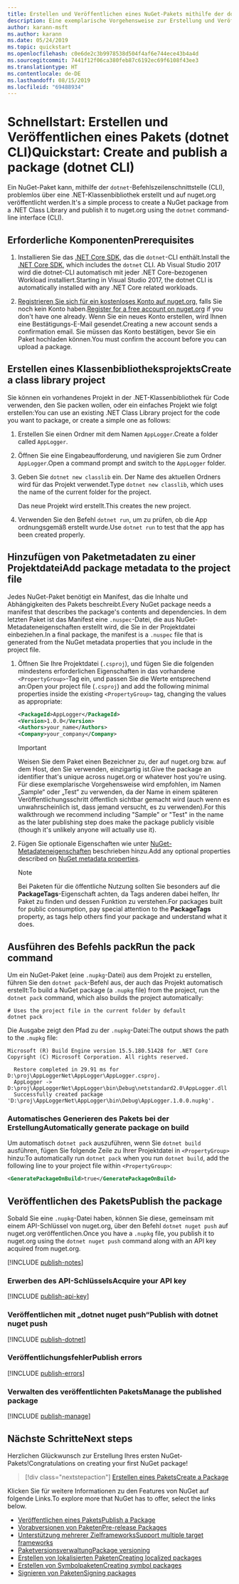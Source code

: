 ```yaml
---
title: Erstellen und Veröffentlichen eines NuGet-Pakets mithilfe der dotnet-CLI
description: Eine exemplarische Vorgehensweise zur Erstellung und Veröffentlichung eines NuGet-Pakets mit der .NET Core-CLI „dotnet“.
author: karann-msft
ms.author: karann
ms.date: 05/24/2019
ms.topic: quickstart
ms.openlocfilehash: c0e6de2c3b9978538d504f4af6e744ece43b4a4d
ms.sourcegitcommit: 7441f12f06ca380feb87c6192ec69f6108f43ee3
ms.translationtype: HT
ms.contentlocale: de-DE
ms.lasthandoff: 08/15/2019
ms.locfileid: "69488934"
---
```

# <a name="quickstart-create-and-publish-a-package-dotnet-cli"></a><span data-ttu-id="fd396-103">Schnellstart: Erstellen und Veröffentlichen eines Pakets (dotnet CLI)</span><span class="sxs-lookup"><span data-stu-id="fd396-103">Quickstart: Create and publish a package (dotnet CLI)</span></span>

<span data-ttu-id="fd396-104">Ein NuGet-Paket kann, mithilfe der `dotnet`-Befehlszeilenschnittstelle (CLI), problemlos über eine .NET-Klassenbibliothek erstellt und auf nuget.org veröffentlicht werden.</span><span class="sxs-lookup"><span data-stu-id="fd396-104">It's a simple process to create a NuGet package from a .NET Class Library and publish it to nuget.org using the `dotnet` command-line interface (CLI).</span></span>

## <a name="prerequisites"></a><span data-ttu-id="fd396-105">Erforderliche Komponenten</span><span class="sxs-lookup"><span data-stu-id="fd396-105">Prerequisites</span></span>

1. <span data-ttu-id="fd396-106">Installieren Sie das [.NET Core SDK](https://www.microsoft.com/net/download/), das die `dotnet`-CLI enthält.</span><span class="sxs-lookup"><span data-stu-id="fd396-106">Install the [.NET Core SDK](https://www.microsoft.com/net/download/), which includes the `dotnet` CLI.</span></span> <span data-ttu-id="fd396-107">Ab Visual Studio 2017 wird die dotnet-CLI automatisch mit jeder .NET Core-bezogenen Workload installiert.</span><span class="sxs-lookup"><span data-stu-id="fd396-107">Starting in Visual Studio 2017, the dotnet CLI is automatically installed with any .NET Core related workloads.</span></span>

1. <span data-ttu-id="fd396-108">[Registrieren Sie sich für ein kostenloses Konto auf nuget.org](https://www.nuget.org/users/account/LogOn?returnUrl=%2F), falls Sie noch kein Konto haben.</span><span class="sxs-lookup"><span data-stu-id="fd396-108">[Register for a free account on nuget.org](https://www.nuget.org/users/account/LogOn?returnUrl=%2F) if you don't have one already.</span></span> <span data-ttu-id="fd396-109">Wenn Sie ein neues Konto erstellen, wird Ihnen eine Bestätigungs-E-Mail gesendet.</span><span class="sxs-lookup"><span data-stu-id="fd396-109">Creating a new account sends a confirmation email.</span></span> <span data-ttu-id="fd396-110">Sie müssen das Konto bestätigen, bevor Sie ein Paket hochladen können.</span><span class="sxs-lookup"><span data-stu-id="fd396-110">You must confirm the account before you can upload a package.</span></span>

## <a name="create-a-class-library-project"></a><span data-ttu-id="fd396-111">Erstellen eines Klassenbibliotheksprojekts</span><span class="sxs-lookup"><span data-stu-id="fd396-111">Create a class library project</span></span>

<span data-ttu-id="fd396-112">Sie können ein vorhandenes Projekt in der .NET-Klassenbibliothek für Code verwenden, den Sie packen wollen, oder ein einfaches Projekt wie folgt erstellen:</span><span class="sxs-lookup"><span data-stu-id="fd396-112">You can use an existing .NET Class Library project for the code you want to package, or create a simple one as follows:</span></span>

1. <span data-ttu-id="fd396-113">Erstellen Sie einen Ordner mit dem Namen `AppLogger`.</span><span class="sxs-lookup"><span data-stu-id="fd396-113">Create a folder called `AppLogger`.</span></span>

1. <span data-ttu-id="fd396-114">Öffnen Sie eine Eingabeaufforderung, und navigieren Sie zum Ordner `AppLogger`.</span><span class="sxs-lookup"><span data-stu-id="fd396-114">Open a command prompt and switch to the `AppLogger` folder.</span></span>

1. <span data-ttu-id="fd396-115">Geben Sie `dotnet new classlib` ein. Der Name des aktuellen Ordners wird für das Projekt verwendet.</span><span class="sxs-lookup"><span data-stu-id="fd396-115">Type `dotnet new classlib`, which uses the name of the current folder for the project.</span></span>

   <span data-ttu-id="fd396-116">Das neue Projekt wird erstellt.</span><span class="sxs-lookup"><span data-stu-id="fd396-116">This creates the new project.</span></span>

1. <span data-ttu-id="fd396-117">Verwenden Sie den Befehl `dotnet run`, um zu prüfen, ob die App ordnungsgemäß erstellt wurde.</span><span class="sxs-lookup"><span data-stu-id="fd396-117">Use `dotnet run` to test that the app has been created properly.</span></span>

## <a name="add-package-metadata-to-the-project-file"></a><span data-ttu-id="fd396-118">Hinzufügen von Paketmetadaten zu einer Projektdatei</span><span class="sxs-lookup"><span data-stu-id="fd396-118">Add package metadata to the project file</span></span>

<span data-ttu-id="fd396-119">Jedes NuGet-Paket benötigt ein Manifest, das die Inhalte und Abhängigkeiten des Pakets beschreibt.</span><span class="sxs-lookup"><span data-stu-id="fd396-119">Every NuGet package needs a manifest that describes the package's contents and dependencies.</span></span> <span data-ttu-id="fd396-120">In dem letzten Paket ist das Manifest eine `.nuspec`-Datei, die aus NuGet-Metadateneigenschaften erstellt wird, die Sie in der Projektdatei einbeziehen.</span><span class="sxs-lookup"><span data-stu-id="fd396-120">In a final package, the manifest is a `.nuspec` file that is generated from the NuGet metadata properties that you include in the project file.</span></span>

1. <span data-ttu-id="fd396-121">Öffnen Sie Ihre Projektdatei (`.csproj`), und fügen Sie die folgenden mindestens erforderlichen Eigenschaften in das vorhandene `<PropertyGroup>`-Tag ein, und passen Sie die Werte entsprechend an:</span><span class="sxs-lookup"><span data-stu-id="fd396-121">Open your project file (`.csproj`) and add the following minimal properties inside the existing `<PropertyGroup>` tag, changing the values as appropriate:</span></span>

    ```xml
    <PackageId>AppLogger</PackageId>
    <Version>1.0.0</Version>
    <Authors>your_name</Authors>
    <Company>your_company</Company>
    ```

    > [!Important]
    > <span data-ttu-id="fd396-122">Weisen Sie dem Paket einen Bezeichner zu, der auf nuget.org bzw. auf dem Host, den Sie verwenden, einzigartig ist.</span><span class="sxs-lookup"><span data-stu-id="fd396-122">Give the package an identifier that's unique across nuget.org or whatever host you're using.</span></span> <span data-ttu-id="fd396-123">Für diese exemplarische Vorgehensweise wird empfohlen, im Namen „Sample“ oder „Test“ zu verwenden, da der Name in einem späteren Veröffentlichungsschritt öffentlich sichtbar gemacht wird (auch wenn es unwahrscheinlich ist, dass jemand versucht, es zu verwenden).</span><span class="sxs-lookup"><span data-stu-id="fd396-123">For this walkthrough we recommend including "Sample" or "Test" in the name as the later publishing step does make the package publicly visible (though it's unlikely anyone will actually use it).</span></span>

1. <span data-ttu-id="fd396-124">Fügen Sie optionale Eigenschaften wie unter [NuGet-Metadateneigenschaften](/dotnet/core/tools/csproj#nuget-metadata-properties) beschrieben hinzu.</span><span class="sxs-lookup"><span data-stu-id="fd396-124">Add any optional properties described on [NuGet metadata properties](/dotnet/core/tools/csproj#nuget-metadata-properties).</span></span>

    > [!Note]
    > <span data-ttu-id="fd396-125">Bei Paketen für die öffentliche Nutzung sollten Sie besonders auf die **PackageTags**-Eigenschaft achten, da Tags anderen dabei helfen, Ihr Paket zu finden und dessen Funktion zu verstehen.</span><span class="sxs-lookup"><span data-stu-id="fd396-125">For packages built for public consumption, pay special attention to the **PackageTags** property, as tags help others find your package and understand what it does.</span></span>

## <a name="run-the-pack-command"></a><span data-ttu-id="fd396-126">Ausführen des Befehls pack</span><span class="sxs-lookup"><span data-stu-id="fd396-126">Run the pack command</span></span>

<span data-ttu-id="fd396-127">Um ein NuGet-Paket (eine `.nupkg`-Datei) aus dem Projekt zu erstellen, führen Sie den `dotnet pack`-Befehl aus, der auch das Projekt automatisch erstellt:</span><span class="sxs-lookup"><span data-stu-id="fd396-127">To build a NuGet package (a `.nupkg` file) from the project, run the `dotnet pack` command, which also builds the project automatically:</span></span>

```cli
# Uses the project file in the current folder by default
dotnet pack
```

<span data-ttu-id="fd396-128">Die Ausgabe zeigt den Pfad zu der `.nupkg`-Datei:</span><span class="sxs-lookup"><span data-stu-id="fd396-128">The output shows the path to the `.nupkg` file:</span></span>

```output
Microsoft (R) Build Engine version 15.5.180.51428 for .NET Core
Copyright (C) Microsoft Corporation. All rights reserved.

  Restore completed in 29.91 ms for D:\proj\AppLoggerNet\AppLogger\AppLogger.csproj.
  AppLogger -> D:\proj\AppLoggerNet\AppLogger\bin\Debug\netstandard2.0\AppLogger.dll
  Successfully created package 'D:\proj\AppLoggerNet\AppLogger\bin\Debug\AppLogger.1.0.0.nupkg'.
```

### <a name="automatically-generate-package-on-build"></a><span data-ttu-id="fd396-129">Automatisches Generieren des Pakets bei der Erstellung</span><span class="sxs-lookup"><span data-stu-id="fd396-129">Automatically generate package on build</span></span>

<span data-ttu-id="fd396-130">Um automatisch `dotnet pack` auszuführen, wenn Sie `dotnet build` ausführen, fügen Sie folgende Zeile zu Ihrer Projektdatei in `<PropertyGroup>` hinzu:</span><span class="sxs-lookup"><span data-stu-id="fd396-130">To automatically run `dotnet pack` when you run `dotnet build`, add the following line to your project file within `<PropertyGroup>`:</span></span>

```xml
<GeneratePackageOnBuild>true</GeneratePackageOnBuild>
```

## <a name="publish-the-package"></a><span data-ttu-id="fd396-131">Veröffentlichen des Pakets</span><span class="sxs-lookup"><span data-stu-id="fd396-131">Publish the package</span></span>

<span data-ttu-id="fd396-132">Sobald Sie eine `.nupkg`-Datei haben, können Sie diese, gemeinsam mit einem API-Schlüssel von nuget.org, über den Befehl `dotnet nuget push` auf nuget.org veröffentlichen.</span><span class="sxs-lookup"><span data-stu-id="fd396-132">Once you have a `.nupkg` file, you publish it to nuget.org using the `dotnet nuget push` command along with an API key acquired from nuget.org.</span></span>

[!INCLUDE [publish-notes](includes/publish-notes.md)]

### <a name="acquire-your-api-key"></a><span data-ttu-id="fd396-133">Erwerben des API-Schlüssels</span><span class="sxs-lookup"><span data-stu-id="fd396-133">Acquire your API key</span></span>

[!INCLUDE [publish-api-key](includes/publish-api-key.md)]

### <a name="publish-with-dotnet-nuget-push"></a><span data-ttu-id="fd396-134">Veröffentlichen mit „dotnet nuget push“</span><span class="sxs-lookup"><span data-stu-id="fd396-134">Publish with dotnet nuget push</span></span>

[!INCLUDE [publish-dotnet](includes/publish-dotnet.md)]

### <a name="publish-errors"></a><span data-ttu-id="fd396-135">Veröffentlichungsfehler</span><span class="sxs-lookup"><span data-stu-id="fd396-135">Publish errors</span></span>

[!INCLUDE [publish-errors](includes/publish-errors.md)]

### <a name="manage-the-published-package"></a><span data-ttu-id="fd396-136">Verwalten des veröffentlichten Pakets</span><span class="sxs-lookup"><span data-stu-id="fd396-136">Manage the published package</span></span>

[!INCLUDE [publish-manage](includes/publish-manage.md)]

## <a name="next-steps"></a><span data-ttu-id="fd396-137">Nächste Schritte</span><span class="sxs-lookup"><span data-stu-id="fd396-137">Next steps</span></span>

<span data-ttu-id="fd396-138">Herzlichen Glückwunsch zur Erstellung Ihres ersten NuGet-Pakets!</span><span class="sxs-lookup"><span data-stu-id="fd396-138">Congratulations on creating your first NuGet package!</span></span>

> [!div class="nextstepaction"]
> [<span data-ttu-id="fd396-139">Erstellen eines Pakets</span><span class="sxs-lookup"><span data-stu-id="fd396-139">Create a Package</span></span>](../create-packages/creating-a-package-dotnet-cli.md)

<span data-ttu-id="fd396-140">Klicken Sie für weitere Informationen zu den Features von NuGet auf folgende Links.</span><span class="sxs-lookup"><span data-stu-id="fd396-140">To explore more that NuGet has to offer, select the links below.</span></span>

- [<span data-ttu-id="fd396-141">Veröffentlichen eines Pakets</span><span class="sxs-lookup"><span data-stu-id="fd396-141">Publish a Package</span></span>](../nuget-org/publish-a-package.md)
- [<span data-ttu-id="fd396-142">Vorabversionen von Paketen</span><span class="sxs-lookup"><span data-stu-id="fd396-142">Pre-release Packages</span></span>](../create-packages/Prerelease-Packages.md)
- [<span data-ttu-id="fd396-143">Unterstützung mehrerer Zielframeworks</span><span class="sxs-lookup"><span data-stu-id="fd396-143">Support multiple target frameworks</span></span>](../create-packages/multiple-target-frameworks-project-file.md)
- [<span data-ttu-id="fd396-144">Paketversionsverwaltung</span><span class="sxs-lookup"><span data-stu-id="fd396-144">Package versioning</span></span>](../concepts/package-versioning.md)
- [<span data-ttu-id="fd396-145">Erstellen von lokalisierten Paketen</span><span class="sxs-lookup"><span data-stu-id="fd396-145">Creating localized packages</span></span>](../create-packages/creating-localized-packages.md)
- [<span data-ttu-id="fd396-146">Erstellen von Symbolpaketen</span><span class="sxs-lookup"><span data-stu-id="fd396-146">Creating symbol packages</span></span>](../create-packages/symbol-packages-snupkg.md)
- [<span data-ttu-id="fd396-147">Signieren von Paketen</span><span class="sxs-lookup"><span data-stu-id="fd396-147">Signing packages</span></span>](../create-packages/Sign-a-package.md)
